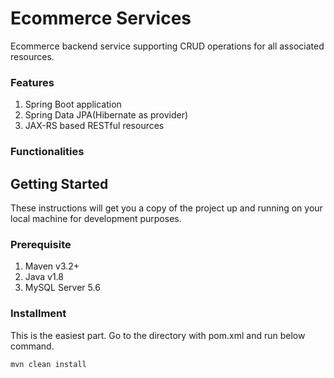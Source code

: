 # Ecommerce Services

Ecommerce backend service supporting CRUD operations for all associated resources.

### Features
  1. Spring Boot application
  2. Spring Data JPA(Hibernate as provider)
  3. JAX-RS based RESTful resources
  
### Functionalities

## Getting Started

These instructions will get you a copy of the project up and running on your local machine for development purposes.

### Prerequisite
  1. Maven v3.2+
  2. Java v1.8
  3. MySQL Server 5.6
  
### Installment
This is the easiest part. Go to the directory with pom.xml and run below command.
```
mvn clean install
```
  


  
